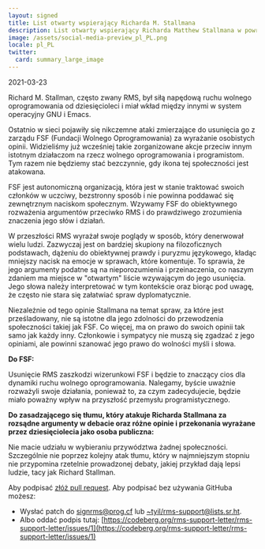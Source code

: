 ```yaml
---
layout: signed
title: List otwarty wspierający Richarda M. Stallmana
description: List otwarty wspierający Richarda Matthew Stallmana w powrocie do Fundacji Wolnego Oprogramowania
image: /assets/social-media-preview_pl_PL.png
locale: pl_PL
twitter:
  card: summary_large_image
---
```


2021-03-23

Richard M. Stallman, często zwany RMS,
był siłą napędową ruchu wolnego oprogramowania
od dziesięcioleci i miał wkład między innymi
w system operacyjny GNU i Emacs.

Ostatnio w sieci pojawiły się nikczemne ataki
zmierzające do usunięcia go z zarządu FSF (Fundacji Wolnego Oprogramowania)
za wyrażanie osobistych opinii. Widzieliśmy już
wcześniej takie zorganizowane akcje przeciw innym
istotnym działaczom na rzecz wolnego oprogramowania i programistom.
Tym razem nie będziemy stać bezczynnie, gdy ikona
tej społeczności jest atakowana.

FSF jest autonomiczną organizacją, która jest w stanie traktować
swoich członków w uczciwy, bezstronny sposób i nie powinna
poddawać się zewnętrznym naciskom społecznym. Wzywamy
FSF do obiektywnego rozważenia argumentów przeciwko RMS
i do prawdziwego zrozumienia znaczenia jego słów i działań.

W przeszłości RMS wyrażał swoje poglądy w sposób,
który denerwował wielu ludzi. Zazwyczaj jest on bardziej skupiony na
filozoficznych podstawach, dążeniu do obiektywnej
prawdy i puryzmu językowego, kładąc mniejszy nacisk na emocje
w sprawach, które komentuje. To sprawia, że jego argumenty
podatne są na nieporozumienia i przeinaczenia,
co naszym zdaniem ma miejsce w "otwartym" liście wzywającym do jego usunięcia.
Jego słowa należy interpretować w tym kontekście oraz
biorąc pod uwagę, że często
nie stara się załatwiać spraw dyplomatycznie.

Niezależnie od tego opinie Stallmana na temat spraw,
za które jest prześladowany, nie są istotne dla
jego zdolności do przewodzenia społeczności takiej jak FSF.
Co więcej, ma on prawo do swoich opinii
tak samo jak każdy inny. Członkowie i sympatycy nie
muszą się zgadzać z jego opiniami, ale powinni szanować
jego prawo do wolności myśli i słowa.

**Do FSF:**

Usunięcie RMS zaszkodzi wizerunkowi FSF i będzie
to znaczący cios dla dynamiki ruchu wolnego oprogramowania.
Nalegamy, byście uważnie rozważyli swoje działania,
ponieważ to, za czym zadecydujecie, będzie miało poważny wpływ
na przyszłość przemysłu programistycznego.


**Do zasadzającego się tłumu, który atakuje Richarda Stallmana za
rozsądne argumenty w debacie oraz różne opinie i przekonania
wyrażane przez dziesięciolecia jako osoba publiczna:**

Nie macie udziału w wybieraniu przywództwa żadnej społeczności.
Szczególnie nie poprzez kolejny atak tłumu, który w najmniejszym stopniu nie przypomina
rzetelnie prowadzonej debaty, jakiej przykład dają
lepsi ludzie, tacy jak Richard Stallman.

Aby podpisać [złóż pull request](https://github.com/rms-support-letter/rms-support-letter.github.io/pulls).
Aby podpisać bez używania GitHuba możesz:
- Wysłać patch do [signrms@prog.cf](mailto:signrms@prog.cf) lub [~tyil/rms-support@lists.sr.ht](mailto:~tyil/rms-support@lists.sr.ht).
- Albo oddać podpis tutaj: [https://codeberg.org/rms-support-letter/rms-support-letter/issues/1](https://codeberg.org/rms-support-letter/rms-support-letter/issues/1)
